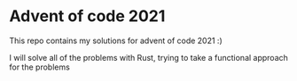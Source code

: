# Advent of code 2021

This repo contains my solutions for advent of code 2021 :)

I will solve all of the problems with Rust, trying to take a functional approach for the problems
